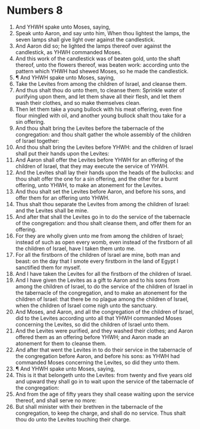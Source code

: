 ﻿# Numbers 8
1. And YHWH spake unto Moses, saying, 
2. Speak unto Aaron, and say unto him, When thou lightest the lamps, the seven lamps shall give light over against the candlestick. 
3. And Aaron did so; he lighted the lamps thereof over against the candlestick, as YHWH commanded Moses. 
4. And this work of the candlestick was of beaten gold, unto the shaft thereof, unto the flowers thereof, was beaten work: according unto the pattern which YHWH had shewed Moses, so he made the candlestick. 
5. ¶ And YHWH spake unto Moses, saying, 
6. Take the Levites from among the children of Israel, and cleanse them. 
7. And thus shalt thou do unto them, to cleanse them: Sprinkle water of purifying upon them, and let them shave all their flesh, and let them wash their clothes, and so make themselves clean. 
8. Then let them take a young bullock with his meat offering, even fine flour mingled with oil, and another young bullock shalt thou take for a sin offering. 
9. And thou shalt bring the Levites before the tabernacle of the congregation: and thou shalt gather the whole assembly of the children of Israel together: 
10. And thou shalt bring the Levites before YHWH: and the children of Israel shall put their hands upon the Levites: 
11. And Aaron shall offer the Levites before YHWH for an offering of the children of Israel, that they may execute the service of YHWH. 
12. And the Levites shall lay their hands upon the heads of the bullocks: and thou shalt offer the one for a sin offering, and the other for a burnt offering, unto YHWH, to make an atonement for the Levites. 
13. And thou shalt set the Levites before Aaron, and before his sons, and offer them for an offering unto YHWH. 
14. Thus shalt thou separate the Levites from among the children of Israel: and the Levites shall be mine. 
15. And after that shall the Levites go in to do the service of the tabernacle of the congregation: and thou shalt cleanse them, and offer them for an offering. 
16. For they are wholly given unto me from among the children of Israel; instead of such as open every womb, even instead of the firstborn of all the children of Israel, have I taken them unto me. 
17. For all the firstborn of the children of Israel are mine, both man and beast: on the day that I smote every firstborn in the land of Egypt I sanctified them for myself. 
18. And I have taken the Levites for all the firstborn of the children of Israel. 
19. And I have given the Levites as a gift to Aaron and to his sons from among the children of Israel, to do the service of the children of Israel in the tabernacle of the congregation, and to make an atonement for the children of Israel: that there be no plague among the children of Israel, when the children of Israel come nigh unto the sanctuary. 
20. And Moses, and Aaron, and all the congregation of the children of Israel, did to the Levites according unto all that YHWH commanded Moses concerning the Levites, so did the children of Israel unto them. 
21. And the Levites were purified, and they washed their clothes; and Aaron offered them as an offering before YHWH; and Aaron made an atonement for them to cleanse them. 
22. And after that went the Levites in to do their service in the tabernacle of the congregation before Aaron, and before his sons: as YHWH had commanded Moses concerning the Levites, so did they unto them. 
23. ¶ And YHWH spake unto Moses, saying, 
24. This is it that belongeth unto the Levites: from twenty and five years old and upward they shall go in to wait upon the service of the tabernacle of the congregation: 
25. And from the age of fifty years they shall cease waiting upon the service thereof, and shall serve no more: 
26. But shall minister with their brethren in the tabernacle of the congregation, to keep the charge, and shall do no service. Thus shalt thou do unto the Levites touching their charge. 
